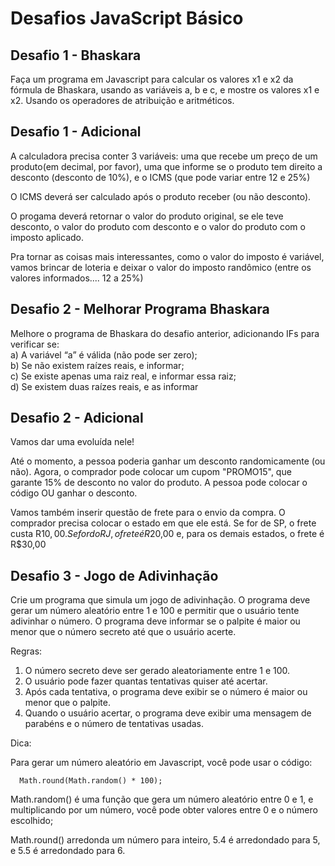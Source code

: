# Desafios JavaScript Básico

## Desafio 1 - Bhaskara
  Faça um programa em Javascript para calcular os valores x1 e x2 da fórmula de Bhaskara, usando as variáveis a, b e c, e mostre os valores x1 e x2. Usando os operadores de atribuição e aritméticos.

## Desafio 1 - Adicional
  A calculadora precisa conter 3 variáveis: uma que recebe um preço de um produto(em decimal, por favor), uma que informe se o produto tem direito a desconto (desconto de 10%), e o ICMS (que pode variar entre 12 e 25%)
 
  O ICMS deverá ser calculado após o produto receber (ou não desconto). 
 
  O progama deverá retornar o valor do produto original, se ele teve desconto, o valor do produto com desconto e o valor do produto com o imposto aplicado. 
 
  Pra tornar as coisas mais interessantes, como o valor do imposto é variável, vamos brincar de loteria e deixar o valor do imposto randômico (entre os valores informados.... 12 a 25%)
  
## Desafio 2 - Melhorar Programa Bhaskara
  Melhore o programa de Bhaskara do desafio anterior, adicionando IFs para verificar se: <br>
  a) A variável “a” é válida (não pode ser zero); <br>
  b) Se não existem raízes reais, e informar; <br>
  c) Se existe apenas uma raiz real, e informar essa raiz; <br>
  d) Se existem duas raízes reais, e as informar <br>

## Desafio 2 - Adicional
  Vamos dar uma evoluída nele! 
 
  Até o momento, a pessoa poderia ganhar um desconto randomicamente (ou não). Agora, o comprador pode colocar um cupom "PROMO15", que garante 15% de desconto no valor do produto. A pessoa pode colocar o código OU ganhar o desconto. 
 
  Vamos também inserir questão de frete para o envio da compra. O comprador precisa colocar o estado em que ele está. Se for de SP, o frete custa R$10,00. Se for do RJ, o frete é R$20,00 e, para os demais estados, o frete é R$30,00

## Desafio 3 - Jogo de Adivinhação

  Crie um programa que simula um jogo de adivinhação. O programa deve gerar um número
aleatório entre 1 e 100 e permitir que o usuário tente adivinhar o número. O programa
deve informar se o palpite é maior ou menor que o número secreto até que o usuário
acerte.

Regras:
  1. O número secreto deve ser gerado aleatoriamente entre 1 e 100. <br>
  2. O usuário pode fazer quantas tentativas quiser até acertar. <br>
  3. Após cada tentativa, o programa deve exibir se o número é maior ou menor que o palpite. <br>
  4. Quando o usuário acertar, o programa deve exibir uma mensagem de parabéns e o número de tentativas usadas.

Dica:

  Para gerar um número aleatório em Javascript, você pode usar o código:
  
      Math.round(Math.random() * 100);
      
  Math.random() é uma função que gera um número aleatório entre 0 e 1, e multiplicando por um número, você pode obter valores entre 0 e o número escolhido;
  
  Math.round() arredonda um número para inteiro, 5.4 é arredondado para 5, e 5.5 é arredondado para 6.
